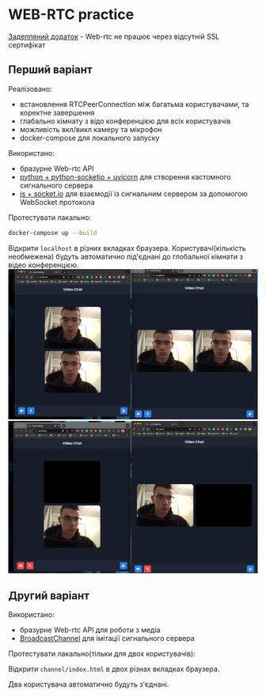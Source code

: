 # WEB-RTC practice

[Задепляний додаток](http://192.241.155.57/) - Web-rtc не працює через відсутній SSL сертифікат

## Перший варіант

Реалізовано:

* встановлення RTCPeerConnection між багатьма користувачами, та коректне завершення
* глабально кімнату з відо конференцією для всіх користувачів
* можливість вкл/викл камеру та мікрофон
* docker-compose для локального запуску

Використано:

* бразурне Web-rtc API
* [python + python-socketio + uvicorn](app.py) для створення кастомного сигнального сервера
* [js + socket.io](public/script.js) для взаємодії із сигнальним сервером за допомогою WebSocket протокола

Протестувати лакально:

```sh
docker-compose up --build
```

Відкрити `localhost` в різних вкладках браузера. Користувачі(кількість необмежена)
будуть автоматично під'єднані до глобальної кімнати з відео конференцією.
![img.png](docs/img.png)
![img_1.png](docs/img_1.png)

## Другий варіант

Використано:

* бразурне Web-rtc API для роботи з медіа
* [BroadcastChannel](https://developer.mozilla.org/ru/docs/Web/API/BroadcastChannel) для імітації сигнального сервера

Протестувати лакально(тільки для двох користувачів):

Відкрити `channel/index.html` в двох різнах вкладках браузера.

Два користувача автоматично будуть з'єднані.
